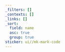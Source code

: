```yaml
---
_filters: []
_contexts: []
_links: []
_sort:
  field: name
  asc: true
  group: true
sticker: ui//mk-mark-code
---
```


